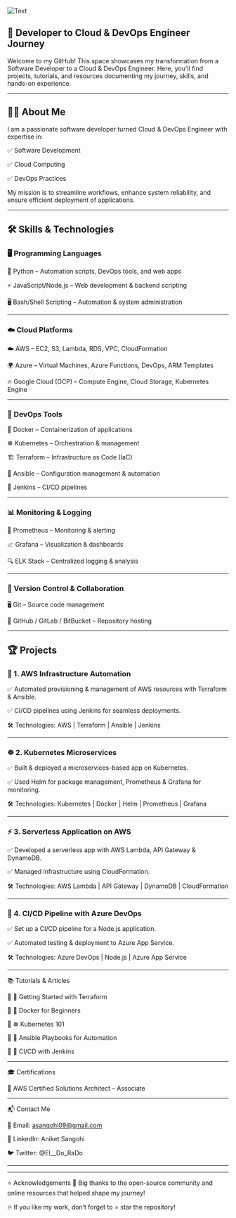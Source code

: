 ![Text](https://blogger.googleusercontent.com/img/b/R29vZ2xl/AVvXsEheGqSNnU09gFa4_vSf8my2eVfh9cZ2nclnzarkVcjUpJ5pUtGjRhjpqZsaOsLddys3yaa0LeFPRt_mLeS7RqDBWtMDHOFW4EVeWuZGnxNyokJQKYScS2YNJNzQDdCGLueiq_FFQFLLzvU/s1600/tony+stark.gif)


## 🚀 Developer to Cloud & DevOps Engineer Journey
Welcome to my GitHub! This space showcases my transformation from a Software Developer to a Cloud & DevOps Engineer. Here, you'll find projects, tutorials, and resources documenting my journey, skills, and hands-on experience.

_________________
## 🧑‍💻 About Me
I am a passionate software developer turned Cloud & DevOps Engineer with expertise in:

✅ Software Development

✅ Cloud Computing

✅ DevOps Practices

My mission is to streamline workflows, enhance system reliability, and ensure efficient deployment of applications.
_________________

## 🛠️ Skills & Technologies

### 🖥️ Programming Languages

🐍 Python – Automation scripts, DevOps tools, and web apps

⚡ JavaScript/Node.js – Web development & backend scripting

🖥️ Bash/Shell Scripting – Automation & system administration
_________________

### ☁️ Cloud Platforms

☁️ AWS – EC2, S3, Lambda, RDS, VPC, CloudFormation

🌍 Azure – Virtual Machines, Azure Functions, DevOps, ARM Templates

🔥 Google Cloud (GCP) – Compute Engine, Cloud Storage, Kubernetes Engine
_________________

### 🔧 DevOps Tools

🐳 Docker – Containerization of applications

☸️ Kubernetes – Orchestration & management

🏗️ Terraform – Infrastructure as Code (IaC)

🤖 Ansible – Configuration management & automation

🔄 Jenkins – CI/CD pipelines
_________________

### 📊 Monitoring & Logging

📡 Prometheus – Monitoring & alerting

📈 Grafana – Visualization & dashboards

🔍 ELK Stack – Centralized logging & analysis
_________________

### 🔄 Version Control & Collaboration

🖥️ Git – Source code management

🏢 GitHub / GitLab / BitBucket – Repository hosting
_________________


## 🏆 Projects

### 🚀 1. AWS Infrastructure Automation

✅ Automated provisioning & management of AWS resources with Terraform & Ansible.

✅ CI/CD pipelines using Jenkins for seamless deployments.


🛠️ Technologies: AWS | Terraform | Ansible | Jenkins
_________________



### ☸️ 2. Kubernetes Microservices

✅ Built & deployed a microservices-based app on Kubernetes.

✅ Used Helm for package management, Prometheus & Grafana for monitoring.


🛠️ Technologies: Kubernetes | Docker | Helm | Prometheus | Grafana
_________________



### ⚡ 3. Serverless Application on AWS

✅ Developed a serverless app with AWS Lambda, API Gateway & DynamoDB.

✅ Managed infrastructure using CloudFormation.


🛠️ Technologies: AWS Lambda | API Gateway | DynamoDB | CloudFormation
_________________



### 🔄 4. CI/CD Pipeline with Azure DevOps

✅ Set up a CI/CD pipeline for a Node.js application.

✅ Automated testing & deployment to Azure App Service.


🛠️ Technologies: Azure DevOps | Node.js | Azure App Service
_________________




📚 Tutorials & Articles

📌 📜 Getting Started with Terraform

📌 🐳 Docker for Beginners

📌 ☸️ Kubernetes 101

📌 🤖 Ansible Playbooks for Automation

📌 🔄 CI/CD with Jenkins
_________________

🎓 Certifications

🏅 AWS Certified Solutions Architect – Associate
_________________


📬 Contact Me

📧 Email: asangohi09@gmail.com

🔗 LinkedIn: Aniket Sangohi

🐦 Twitter: @El__Do_RaDo
_________________
_________________

⭐ Acknowledgements
🚀 Big thanks to the open-source community and online resources that helped shape my journey!

🔥 If you like my work, don’t forget to ⭐ star the repository!
